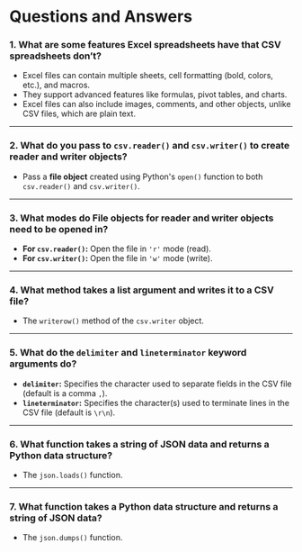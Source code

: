 # Questions and Answers

### 1. **What are some features Excel spreadsheets have that CSV spreadsheets don’t?**
- Excel files can contain multiple sheets, cell formatting (bold, colors, etc.), and macros.
- They support advanced features like formulas, pivot tables, and charts.
- Excel files can also include images, comments, and other objects, unlike CSV files, which are plain text.

---

### 2. **What do you pass to `csv.reader()` and `csv.writer()` to create reader and writer objects?**
- Pass a **file object** created using Python's `open()` function to both `csv.reader()` and `csv.writer()`.

---

### 3. **What modes do File objects for reader and writer objects need to be opened in?**
- **For `csv.reader()`:** Open the file in `'r'` mode (read).
- **For `csv.writer()`:** Open the file in `'w'` mode (write).

---

### 4. **What method takes a list argument and writes it to a CSV file?**
- The `writerow()` method of the `csv.writer` object.

---

### 5. **What do the `delimiter` and `lineterminator` keyword arguments do?**
- **`delimiter`:** Specifies the character used to separate fields in the CSV file (default is a comma `,`).
- **`lineterminator`:** Specifies the character(s) used to terminate lines in the CSV file (default is `\r\n`).

---

### 6. **What function takes a string of JSON data and returns a Python data structure?**
- The `json.loads()` function.

---

### 7. **What function takes a Python data structure and returns a string of JSON data?**
- The `json.dumps()` function.
